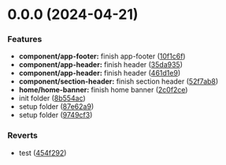 # 0.0.0 (2024-04-21)

### Features

* **component/app-footer:** finish app-footer ([10f1c6f](https://github.com/vic147569/Airbnb/commit/10f1c6fe9805e4fa92169c13155f60cb836b3394))
* **component/app-header:** finish header ([35da935](https://github.com/vic147569/Airbnb/commit/35da93552d578bf7627c7b7b0e77cbd111734943))
* **component/app-header:** finish header ([461d1e9](https://github.com/vic147569/Airbnb/commit/461d1e9cf9b385fe0aba50995049c541b3dcbd38))
* **component/section-header:** finish section header ([52f7ab8](https://github.com/vic147569/Airbnb/commit/52f7ab85394b2b09a594082dd033fccead13fb85))
* **home/home-banner:** finish home banner ([2c0f2ce](https://github.com/vic147569/Airbnb/commit/2c0f2cefd9c5f497a46c9f82f819a5422f3a60c2))
* init folder ([8b554ac](https://github.com/vic147569/Airbnb/commit/8b554ac009954d12c9fa8be65f408707e587fcc8))
* setup folder ([87e62a9](https://github.com/vic147569/Airbnb/commit/87e62a97b2c0d9cce5f01bc2f04430eaaabc5e3c))
* setup folder ([9749cf3](https://github.com/vic147569/Airbnb/commit/9749cf36831a389914f7fd2fb8e8c90941743901))

### Reverts

* test ([454f292](https://github.com/vic147569/Airbnb/commit/454f292587ac6a97c82e8dbf937af9aec54da8e1))
